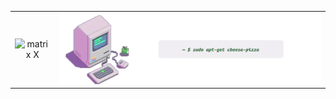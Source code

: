 <!-- Saalve, sou o junior-x, e noixxx.  :) -->

<!--
<div  style="align: center">
</div>

<img style="float: left;" src="/assets/image/hackintoshx-juniorxxx.webp" width="54%" alt="matrix X"> 
<img style="float: left;" src="https://github-profile-summary-cards.vercel.app/api/cards/repos-per-language?username=junior-x&theme=github_dark" width="30%" alt="matrix X"> -->


| | |
|:-------------------------:|:-------------------------:|
|<img style="float: left;" src="https://github-profile-summary-cards.vercel.app/api/cards/repos-per-language?username=junior-x&theme=tokyonight" width="100%" alt="matrix X"> | <img style="float: left;" src="/assets/image/hackintoshx-juniorxxx.webp" width="100%" alt="matrix X"> |

<!--![Summary](https://github-profile-summary-cards.vercel.app/api/cards/repos-per-language?username=junior-x&theme=github_dark)-->

<!-- 
```
 ~ $ sudo apt-get cheese-pizza
```

<h1 align="center">
<img src="./assets/image/perbarL.svg" />
</h1>

![CodeBall](/assets/image/yellowball.svg) <em>*JavaScript* <em><span style="color:#8B949E;"> <em>*21%*<em> </span> ![CodeBall](/assets/image/iceball.svg) <em>*ReactJs/RN* <span style="color: #8B949E;"> <em>*21%*<em> ![CodeBall](/assets/image/cyanball.svg) <em>*Flutter*<em> <span style="color: #8B949E;"> <em>*12%*<em> </span> ![CodeBall](/assets/image/purpleball.svg) <em>*Css* <em><span style="color: #8B949E;"> <em>*13%*<em> </span> ![CodeBall](/assets/image/pinkball.svg) <em>*Sass*<em> <span style="color: #8B949E;"> <em>*12%*<em> </span> ![CodeBall](/assets/image/blueball.svg) <em>*php*<em> <span style="color: #8B949E;"> <em>*9%*<em> </span> ![CodeBall](/assets/image/greyblueball.svg) <em>*Python/Ts*<em> <span style="color: #8B949E;"> <em>*3%*<em> </span> ![CodeBall](/assets/image/greenball.svg) <em>*Csharp*<em> <span style="color: #8B949E;"> <em>*9%*<em> </span>  -->
<!---->
